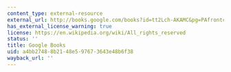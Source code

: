 ```yaml
---
content_type: external-resource
external_url: http://books.google.com/books?id=tt2Lch-AKAMC&pg=PAfrontcover
has_external_license_warning: true
license: https://en.wikipedia.org/wiki/All_rights_reserved
status: ''
title: Google Books
uid: a4bb2748-8b21-48e5-9767-3643e48b6f38
wayback_url: ''
---
```

